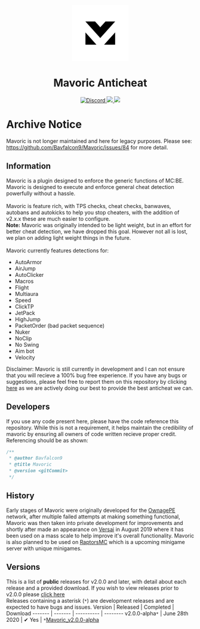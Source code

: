 <div align="center">
  <p>
    <img width="150" alt="portfolio_view" src="https://raw.githubusercontent.com/Bavfalcon9/Mavoric/v2.0.0/resources/assets/mavoric_black_and_white.png">
  </p>
  <p>
    <h1> Mavoric Anticheat</h1>
    <a href="https://discord.gg/2humhkN">
      <img src="https://discordapp.com/api/guilds/683167375771828277/embed.png" alt="Discord">
    </a>
    <a href="https://poggit.pmmp.io/p/Mavoric">
      <img src="https://poggit.pmmp.io/shield.state/Mavoric">
    </a>
    <a href="https://poggit.pmmp.io/p/Mavoric">
      <img src="https://poggit.pmmp.io/shield.api/Mavoric">
    </a>
  </p>
</div>

# Archive Notice
Mavoric is not longer maintained and here for legacy purposes.
Please see: https://github.com/Bavfalcon9/Mavoric/issues/84 for more detail.

## Information
Mavoric is a plugin designed to enforce the generic functions of MC:BE. Mavoric is designed to execute and enforce 
general cheat detection powerfully without a hassle. <br /><br />
Mavoric is feature rich, with TPS checks, cheat checks, banwaves, autobans and autokicks to help you stop cheaters, with the addition of v2.x.x these are much easier to configure.<br />
**Note:** Mavoric was originally intended to be light weight, but in an effort for better cheat detection, we have dropped this goal.
However not all is lost, we plan on adding light weight things in the future.
<br /><br />
Mavoric currently features detections for:
 - AutoArmor
 - AirJump
 - AutoClicker
 - Macros
 - Flight
 - Multiaura
 - Speed
 - ClickTP
 - JetPack
 - HighJump
 - PacketOrder (bad packet sequence)
 - Nuker
 - NoClip
 - No Swing
 - Aim bot
 - Velocity

Disclaimer: Mavoric is still currently in development and I can not ensure that you will recieve a 100% bug free experience.
If you have any bugs or suggestions, please feel free to report them on this repository by clicking [here](https://github.com/Bavfalcon9/Mavoric/issues/new) as we are actively doing our best to provide the best anticheat we can.

## Developers
If you use any code present here, please have the code reference this repository. 
While this is not a requirement, it helps maintain the credibility of mavoric by ensuring all owners of code written recieve proper credit. <br />
Referencing should be as shown: 
```php
/**
 * @author Bavfalcon9
 * @title Mavoric
 * @version <gitCommit>
 */
```

## History
Early stages of Mavoric were originally developed for the [OwnagePE](shop.ownagepe.com) network, 
after multiple failed attempts at making something functional, Mavoric was then taken into private development 
for improvements and shortly after made an appearance on [Versai](versai.pro) in August 2019 where it has been 
used on a mass scale to help improve it's overall functionality. Mavoric is also planned to be used on [RaptorsMC](discord.raptorsmc.com)
which is a upcoming minigame server with unique minigames.

## Versions
This is a list of **public** releases for v2.0.0 and later, with detail about each release and a provided download. 
If you wish to view releases prior to v2.0.0 please [click here](https://github.com/Bavfalcon9/Mavoric/tree/v2.0.0/resources/github/Releases.md)<br/>
Releases containing a asterisk (`*`) are development releases and are expected to have bugs and issues.
Version | Released | Completed | Download 
------- | ------- | ---------- | --------
v2.0.0-alpha`*` | June 28th 2020 | ✔ Yes | `*`[Mavoric_v2.0.0-alpha](https://github.com/Bavfalcon9/Mavoric/releases/download/v2.0.0/Mavoric_v2.0.0.phar)
